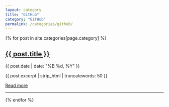 ```yaml
---
layout: category
title: "GitHub"
category: "GitHub"
permalink: /categories/github/
---
```


<article class="page-content">
  {% for post in site.categories[page.category] %}
    <div class="post-preview">
      <h2><a href="{{ post.url | relative_url }}">{{ post.title }}</a></h2>
      <p class="post-meta">{{ post.date | date: "%B %d, %Y" }}</p>
      <p>{{ post.excerpt | strip_html | truncatewords: 50 }}</p>
      <a href="{{ post.url | relative_url }}">Read more</a>
    </div>
    <hr>
  {% endfor %}
</article>
